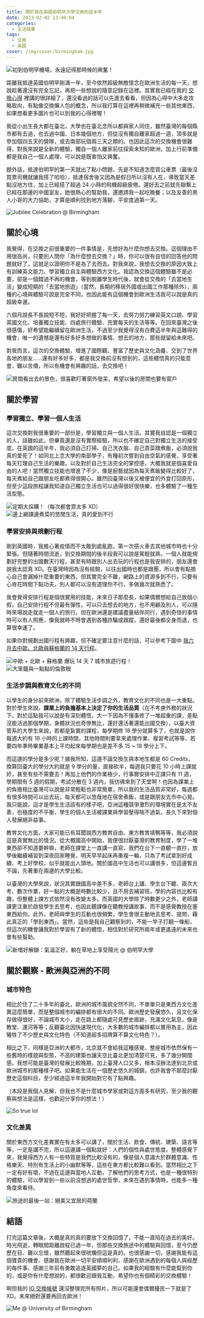 ```yaml
---
title: 關於我在英國伯明罕大學交換的這半年
date: 2023-02-02 13:40:04
categories:
  - 生活隨筆
tags:
  - 交換
  - 英國
cover: /img/cover/birmingham.jpg
---
```


![初到伯明罕機場，永遠記得那時候的興奮！](img/post/2023_02/airport.jpg)

距離我抵達英國伯明罕剛滿一年，至今依然超級無敵懷念在歐洲生活的每一天，想說趁著還沒有完全忘記，再把一些想說的隨意記錄在這裡。其實我已經在我的 [交換心得](https://drive.google.com/file/d/14SxoAykrN-P9K9EWbZMy3JPj-MPAvaqB/view?usp=sharing) 裡講的很詳細了，還沒看過的話可以先進去看看，但因為心得中大多走攻略取向，有點像交換懶人包的概念，所以我打算在這裡再稍微補充一些其他東西，如果想看更多圖片也可以到我的心得裡喔！

我從小出生長大都在臺北，大學也在臺北念所以都與家人同住，雖然臺灣的每個縣市都有去過，也去過中國、日本幾個地方，但從沒有獨自離家超過一週，頂多就是參加個四五天的營隊，或去南部玩個兩三天之類的。也因此這次的交換機會很難得，對我來說是全新的體驗，獨自一個人離家前往探索未知的歐洲，加上行前準備都是我自己一個人處理，可以說是既害怕又興奮。

題外話，抵達伯明罕的第一天就出了點小問題，先是不知道怎麼買公車票（最後沒買票司機就讓我搭了哈哈），抵達宿舍後又因為是假日所以沒有人在，導致當天差點沒地方住，加上已經搭了超過 24 小時的飛機超級疲倦。還好去之前就先聯繫上已經在那邊的中國室友，她很熱心的幫助我，還邀請我一起吃晚餐；以及友善的黑人小哥的大力協助，才算是順利找到地方落腳，平安度過第一天。

![Jubilee Celebration @ Birmingham](img/post/2023_02/brum.jpg)

## 關於心境
我覺得，在交換之前很重要的一件事情是，先想好為什麼你想去交換。這個理由不用很高尚，只要別人問你「為什麼想去交換？」時，你可以很有自信的回答他的問題就好了，這就足以證明你不是為了去而去。對我來說，我想去交換的原因大致上有訓練英文能力、學習獨立自主與體驗西方文化。我認為交換這個體驗雖不是必要，卻是一個錯過不再的機會，等到脫離學生時代後，就會從交換的「去當地生活」變成短期的「去當地旅遊」（當然，長期的移居外國或出國工作那種除外），兩種的心境與體驗可說是完全不同，也因此能有這個機會到歐洲生活我可以說是真的超級幸運。

六個月說長不長說短不短，我好好把握了每一天，去努力努力練習英文口說、學習英國文化、培養獨立技能、四處旅行體驗、充實每天的生活等等。在回來臺灣之後很感傷，好希望能繼續留在歐洲生活，不過至少我覺得沒有白費這半年與這難得的機會，唯一的遺憾是還有好多好多想做的事情、想去的地方，那些就留給未來吧。

對我而言，這次的交換體驗，增進了國際觀、豐富了歷史與文化涵養、交到了世界各地的朋友......還有好多好多，都是我交換前沒有想到的，這些體悟真的只能意會，難以言傳，所以有機會有興趣的話，去交換吧！

![房間看出去的景色，很喜歡盯著窗外發呆，希望以後的房間也要有窗戶](img/post/2023_02/window.jpg)

## 關於學習
### 學習獨立、學習一個人生活
這次交換對我很重要的一部份是，學習獨立與一個人生活。其實我自認是一個獨立的人，話雖如此，但畢竟還是沒有實際經驗，所以也不確定自己對獨立生活的接受度。在英國的這半年，我必須自己打掃、自己洗衣服、自己買菜跟煮飯，必須說我真的愛死了！如同北上念大學的南部學子，有種初次嘗到自由空氣的感覺，享受著每天打理自己生活的樂趣，以及對於自己生活完全的掌控感，大概我就是個喜愛自由的人吧！當然獨立技能也增進了不少，像是廚藝就因為每天煮飯變得比較好了，每天煮給自己跟朋友吃都煮得很開心。雖然回臺灣以後又被便宜的外食打回原形，但至少這段旅程讓我知道自己獨立生活也可以過得很好很快樂，也多體驗了一種生活型態。

![定期大採購！（每次都會買太多 XD）](img/post/2023_02/shopping.jpg)
![邊上網課邊煮菜的悠閒生活，真的愛到不行](img/post/2023_02/cook.jpg)

### 學習安排與規劃行程
剛到英國時，我擔心著疫情而不太敢到處亂跑，第一次搭火車去其他城市時也十分緊張。但隨著時間流逝，到交換期間的後半段我可以說是駕輕就熟，一個人就能規劃好完整的出國數天行程，甚至有時跟別人出去玩的行程也是我安排的，朋友還會說我太認真 XD。在臺灣時因為沒有經驗，以往出國時也都是跟團，所以會有點擔心自己會漏掉什麼重要的東西，但其實完全不難，網路上的資源多到不行，只要有心肯花時間下點功夫，別人都可以沒有道理你不行，多做幾次就熟悉了。

我會覺得安排行程是個很實用的技能，未來日子那麼長，如果偶爾想給自己放個小假，自己安排行程不但最有彈性，可以只去想去的地方，也不用顧及別人，可以隨時來場說走就走一個人的旅行。但在歐洲還是建議盡量結伴同行，遇到奇怪的事情時可以有人照應，像我就時不時會遇到各種詐騙或跟蹤，還好最後都全身而退，也算很幸運了。

如果你對規劃出國行程有興趣，但不確定要注意什麼的話，可以參考下圖中 [我六月去中歐、北歐與蘇格蘭的 14 天行程](https://docs.google.com/document/d/1n1U8HdAEks4StN_Mv4-9Ia-KjvNahi8qiqnR44YBMS8/edit?usp=sharing)。

![中歐 + 北歐 + 蘇格蘭 爆玩 14 天 7 城市旅遊行程！](img/post/2023_02/travel_plan.png)
![大笨鐘與一點點的倫敦眼](img/post/2023_02/london.jpg)

### 生活步調與教育文化的不同
以學生的身分前來歐洲，除了體驗生活步調之外，教育文化的不同也是一大重點。對於學生來說，**課業上的負擔基本上決定了你的生活品質**（在不考慮外務的狀況下。對於這點我可以說是有深刻體悟，大一下因為不懂事修了一堆超重的課，差點沒能活過那個學期，身體狀況也奇慘無比，還好還活著還能出國交換），以臺大資管系的大學生來說，若都是紮實的課程，每學期修 18 學分就算多了，也就是說你每週大約有 18 小時的上課時間，其他時間則要拿來處理作業、複習考試等等，若要四年準時畢業基本上平均起來每學期也是差不多 15 ~ 18 學分上下。

而這邊的學分是多少呢？據我所知，這邊不論交換生與本地生都是 60 Credits，換算回臺大的學分大約就是 9 學分的量，直接砍半，每週我只要花 10 小時上課就好，甚至有些不需要去！再加上他們的作業極少，行事曆安排中正課只有 11 週，學期間有 5 週的假期，考試分散在 3 週內，我彷彿來到了天堂啊！也因為課業上的負擔相比臺灣可以說是非常輕鬆也非常簡單，所以我的生活品質非常好，每週都有很多時間可以出去玩，每天都可以悠哉地在宿舍煮飯，或是跟朋友去市中心晃。我只能說，這才是學生生活該有的樣子吧，亞洲這種競爭激烈的環境實在是太不友善，也極度的不平衡，學生的個人生活被課業與學習壓得喘不過氣，長久下來對個人發展絕非益事。

教育文化方面，大家可能已有耳聞說西方教育自由、東方教育填鴨等等，我必須說這是真實無比的情況。從大概國高中開始，我便很討厭臺灣的教育制度，學了一堆東西卻不知道要幹嘛，老師在課堂上一直講一直寫，我們在台下一直聽一直抄，放學後繼續補習到深夜回家睡覺，明天早早起床再重複一輪，只為了考試拿到好成績、考上好學校，似乎就能出人頭地。關於國高中生活也可以講很多，但這邊暫且不論，先著重在兩邊的大學比較。

以臺灣的大學來說，狀況其實跟國高中差不多，老師台上講、學生台下聽、兩次大考、數次作業，好一點的大概是時數比較少，且不用去補習班，學的內容也比較有趣，但整體上課方式依然沒有改變太多。而英國的大學除了時數更少之外，老師講課更注重於啟發學生去思考，也因此聽課像在聽教授講故事，而不是感覺教授在塞東西給你。此外，老師與學生的互動也很頻繁，學生會很主動地去思考、提問，藉此真正的「學到東西」。當然，這些是我自己觀察到的，不能一竿子打翻一條船，但這次的機會讓我對於學習有了新的體悟，相信對於研究所兩年或更遙遠的未來也會有些幫助。

![新嗜好解鎖：氣溫正好，躺在草地上享受陽光 @ 伯明罕大學](img/post/2023_02/lay_on_grass.jpg)

## 關於觀察 - 歐洲與亞洲的不同
### 城市特色
相比於住了二十多年的臺北，歐洲的城市風貌全然不同，不單單只是東西方文化差異這麼簡單，而是整個城市的編排都有很大的不同。歐洲歷史發展悠久，且文化保存做得很好，不論城市大小，走在路上都隨處可見歷史痕跡，充滿文化氣息，像是教堂、運河等等；反觀臺北因快速現代化，大多數的城市編排都以實用為主，因此犧牲了不少歷史與文化特色（不知道超多招牌算不算文化特色？）。

相比之下，同樣是亞洲的大都市，北京就不會給我這種感覺，整座城市依然保有一些舊時的樣貌與型態，不高的建築也讓天空比臺北更加清楚可見，多了幾分開闊感。我想可能是臺灣的發展比較晚期，加上臺灣人口又多，根本沒辦法達到北京或歐洲城市的那種樣子吧。如果能生活在一個歷史悠久的城鎮，也許我會不那麼討厭歷史這個科目，至少經過這半年我開始對它有了點興趣。

（本段是我個人見解，但我也不是什麼城市學家或對這方面多有研究，至少我的觀察與想法是這樣，也歡迎分享你的想法！）

![So true lol](img/post/2023_02/european_city.jpg)

### 文化差異
關於東西方文化差異實在有太多可以講了，關於生活、飲食、傳統、建築、語言等等，一定是講不完，所以這邊講一個點就好：人們的個性與處世態度。整體感覺下來，我覺得西方人有一些特質是我們比較沒有的，像是個人意識大於群體意識、性格樂天、特別有生活上的小幽默等等，這些在東方都比較難以看到。當然相比之下一定有好有壞，不過在這邊與當地人互動，了解他們的思考方式，也是一種很特別的體驗，可以學習到一些以前沒想過的處世哲學，未來在遇到事情時，也能多一種角度來看待。

![旅途的最後一站：絕美又宜居的荷蘭](img/post/2023_02/netherland.jpg)


## 結語
打完這篇文章後，大概是真的真的要放下交換回憶了，不能一直陷在過去的美好。時光飛逝，轉眼間距離啟程已過一年，但那些交換旅途中的體驗與回憶，至今仍歷歷在目、難以忘懷，雖然聽起來很唬爛但這是真的。也很感謝一切，感謝我能有這個寶貴的機會、感謝我在歐洲一切平安順順利利、感謝在歐洲遇到的每個人與經歷的每件事、感謝三年前有勇敢追逐英國夢的自己。如果我的經驗有什麼能幫到你的，或是你有什麼想說的，都很歡迎跟我互動，希望你也有個精彩的交換體驗！

啊但我的 [IG 交換帳號](https://www.instagram.com/jacksuklife/) 還沒整理完所有照片，所以可能還會偶爾擾民一下就是了 XD。未來絕對還要再回去歐洲！

![Me @ University of Birmingham](img/post/2023_02/me_uob.jpg)

